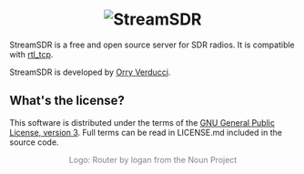 <h1 align="center"><img alt="StreamSDR" src="https://raw.githubusercontent.com/orryverducci/StreamSDR/main/assets/logo.svg"/></h1>

StreamSDR is a free and open source server for SDR radios. It is compatible with [rtl_tcp](https://osmocom.org/projects/rtl-sdr/wiki).

StreamSDR is developed by [Orry Verducci](https://www.orryverducci.co.uk/).

What's the license?
-------------------

This software is distributed under the terms of the [GNU General Public License, version 3](https://www.gnu.org/licenses/gpl-3.0.html). Full terms can be read in LICENSE.md included in the source code.

<p align="center" style="color: grey">Logo: Router by logan from the Noun Project</p>
